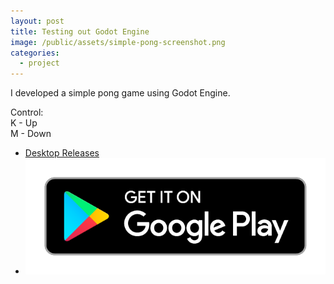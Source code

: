 ```yaml
---
layout: post
title: Testing out Godot Engine
image: /public/assets/simple-pong-screenshot.png
categories:
  - project
---
```


I developed a simple pong game using Godot Engine.

Control:<br>
K - Up<br>
M - Down

- <a href="https://github.com/takasoft/simple-pong/releases" target="_blank">Desktop Releases</a>
- <a href='https://play.google.com/store/apps/details?id=com.takaosoftware.simplepong'><img alt='Get it on Google Play' src='/public/assets/google-play-badge.png' class="google-play-badge"></a>
